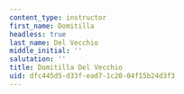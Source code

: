 ```yaml
---
content_type: instructor
first_name: Domitilla
headless: true
last_name: Del Vecchio
middle_initial: ''
salutation: ''
title: Domitilla Del Vecchio
uid: dfc445d5-d33f-ead7-1c20-04f15b24d3f3
---
```

